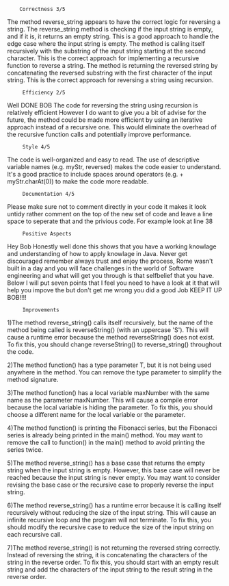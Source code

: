         Correctness 3/5
The method reverse_string appears to have the correct logic for reversing a string.
The reverse_string method is checking if the input string is empty, and if it is, it returns an empty string. This is a good approach to handle the edge case where the input string is empty.
The method is calling itself recursively with the substring of the input string starting at the second character. This is the correct approach for implementing a recursive function to reverse a string.
The method is returning the reversed string by concatenating the reversed substring with the first character of the input string. This is the correct approach for reversing a string using recursion.

         Efficiency 2/5
Well DONE BOB The code for reversing the string using recursion is relatively efficient
However I do want to give you a bit of advise for the future, the method could be made more efficient by using an iterative approach instead of a recursive one. 
This would eliminate the overhead of the recursive function calls and potentially improve performance.        
         
         Style 4/5
The code is well-organized and easy to read.
The use of descriptive variable names (e.g. myStr, reversed) makes the code easier to understand.
It's a good practice to include spaces around operators (e.g. + myStr.charAt(0)) to make the code more readable.  
         
         Documentation 4/5
Please make sure not to comment directly in your code it makes it look untidy rather comment on the top of the new set of code and leave a line space to seperate that and the privious code.
For example look at line 38

         Positive Aspects 
Hey Bob Honestly well done this shows that you have a working knowlage and understanding of how to apply knowlage in Java. Never get discouraged remember always trust and enjoy the process,
Rome wasn't built in a day and you will face challenges in the world of Software engineering and what will get you through is that selfbelief that you have.
Below I will put seven points that I feel you need to have a look at it that will help you impove the but don't get me wrong you did a good Job KEEP IT UP BOB!!!!

         Improvements
1)The method reverse_string() calls itself recursively, but the name of the method being called is reverseString() (with an uppercase 'S'). 
This will cause a runtime error because the method reverseString() does not exist. To fix this, you should change reverseString() to reverse_string() throughout the code.

2)The method function() has a type parameter T, but it is not being used anywhere in the method. You can remove the type parameter to simplify the method signature.

3)The method function() has a local variable maxNumber with the same name as the parameter maxNumber. This will cause a compile error because the local variable is hiding the parameter. 
To fix this, you should choose a different name for the local variable or the parameter.

4)The method function() is printing the Fibonacci series, but the Fibonacci series is already being printed in the main() method. 
You may want to remove the call to function() in the main() method to avoid printing the series twice.

5)The method reverse_string() has a base case that returns the empty string when the input string is empty. However, this base case will never be reached because the input string is never empty. 
You may want to consider revising the base case or the recursive case to properly reverse the input string.

6)The method reverse_string() has a runtime error because it is calling itself recursively without reducing the size of the input string. 
This will cause an infinite recursive loop and the program will not terminate. To fix this, 
you should modify the recursive case to reduce the size of the input string on each recursive call.

7)The method reverse_string() is not returning the reversed string correctly. Instead of reversing the string, it is concatenating the characters of the string in the reverse order.
To fix this, you should start with an empty result string and add the characters of the input string to the result string in the reverse order.
